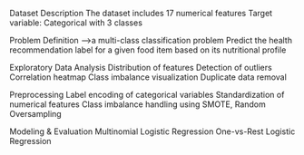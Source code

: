 Dataset Description
The dataset includes 17 numerical features
Target variable:  Categorical with 3 classes 

Problem Definition -->a multi-class classification problem
  Predict the health recommendation label for a given food item based on its nutritional profile

Exploratory Data Analysis
  Distribution of features 
  Detection of outliers
  Correlation heatmap
  Class imbalance visualization
  Duplicate data removal

Preprocessing
  Label encoding of categorical variables
  Standardization of numerical features
  Class imbalance handling using SMOTE, Random Oversampling

Modeling & Evaluation
  Multinomial Logistic Regression
  One-vs-Rest Logistic Regression
